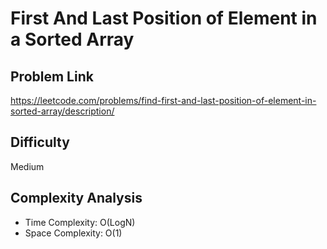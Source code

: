 # First And Last Position of Element in a Sorted Array

## Problem Link

https://leetcode.com/problems/find-first-and-last-position-of-element-in-sorted-array/description/

## Difficulty

Medium

## Complexity Analysis

* Time Complexity: O(LogN)
* Space Complexity: O(1)
